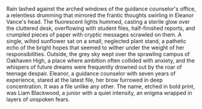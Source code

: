 Rain lashed against the arched windows of the guidance counselor's office, a relentless drumming that mirrored the frantic thoughts swirling in Eleanor Vance's head.  The fluorescent lights hummed, casting a sterile glow over the cluttered desk, overflowing with student files, half-finished reports, and crumpled pieces of paper with cryptic messages scrawled on them.  A single, wilted sunflower sat on a small, neglected plant stand, a pathetic echo of the bright hopes that seemed to wither under the weight of her responsibilities.  Outside, the grey sky wept over the sprawling campus of Oakhaven High, a place where ambition often collided with anxiety, and the whispers of future dreams were frequently drowned out by the roar of teenage despair.  Eleanor, a guidance counselor with seven years of experience, stared at the latest file, her brow furrowed in deep concentration.  It was a file unlike any other. The name, etched in bold print, was Liam Blackwood, a junior with a quiet intensity, an enigma wrapped in layers of unspoken fears.
